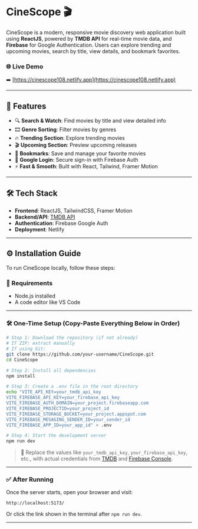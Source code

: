 # CineScope 🎬

CineScope is a modern, responsive movie discovery web application built using **ReactJS**, powered by **TMDB API** for real-time movie data, and **Firebase** for Google Authentication. Users can explore trending and upcoming movies, search by title, view details, and bookmark favorites.

### 🌐 Live Demo
➡️ [https://cinescope108.netlify.app](https://cinescope108.netlify.app)

---

## 🚀 Features

- 🔍 **Search & Watch**: Find movies by title and view detailed info
- 🎞️ **Genre Sorting**: Filter movies by genres
- 🔥 **Trending Section**: Explore trending movies
- 🎬 **Upcoming Section**: Preview upcoming releases
- 💾 **Bookmarks**: Save and manage your favorite movies
- 🔐 **Google Login**: Secure sign-in with Firebase Auth
- ⚡ **Fast & Smooth**: Built with React, Tailwind, Framer Motion

---

## 🛠️ Tech Stack

- **Frontend**: ReactJS, TailwindCSS, Framer Motion
- **Backend/API**: [TMDB API](https://www.themoviedb.org/documentation/api)
- **Authentication**: Firebase Google Auth
- **Deployment**: Netlify

---

## ⚙️ Installation Guide

To run CineScope locally, follow these steps:

### 📌 Requirements

- Node.js installed
- A code editor like VS Code

---

### 🛠️ One-Time Setup (Copy-Paste Everything Below in Order)

```bash
# Step 1: Download the repository (if not already)
# If ZIP: extract manually
# If using Git:
git clone https://github.com/your-username/CineScope.git
cd CineScope

# Step 2: Install all dependencies
npm install

# Step 3: Create a .env file in the root directory
echo "VITE_API_KEY=your_tmdb_api_key
VITE_FIREBASE_API_KEY=your_firebase_api_key
VITE_FIREBASE_AUTH_DOMAIN=your_project.firebaseapp.com
VITE_FIREBASE_PROJECTID=your_project_id
VITE_FIREBASE_STORAGE_BUCKET=your_project.appspot.com
VITE_FIREBASE_MESAGING_SENDER_ID=your_sender_id
VITE_FIREBASE_APP_ID=your_app_id" > .env

# Step 4: Start the development server
npm run dev
```

> 🔁 Replace the values like `your_tmdb_api_key`, `your_firebase_api_key`, etc., with actual credentials from [TMDB](https://developer.themoviedb.org/) and [Firebase Console](https://console.firebase.google.com/).

---

### ✅ After Running

Once the server starts, open your browser and visit:

```
http://localhost:5173/
```

Or click the link shown in the terminal after `npm run dev`.

---


